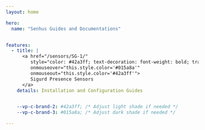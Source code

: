 ```yaml
---
layout: home

hero:
  name: "Senhus Guides and Documentations"


features:
  - title: |
      <a href="/sensors/SG-1/"  
         style="color: #42a3ff; text-decoration: font-weight: bold; transition: color 0.3s ease;"
         onmouseover="this.style.color='#015a8a'"
         onmouseout="this.style.color='#42a3ff'">
         Sigurd Presence Sensors
      </a>
    details: Installation and Configuration Guides


    --vp-c-brand-2: #42a3ff; /* Adjust light shade if needed */
    --vp-c-brand-3: #015a8a; /* Adjust dark shade if needed */

---
```

